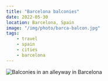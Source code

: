 ```yaml
---
title: "Barcelona balconies"
date: 2022-05-30
location: Barcelona, Spain
image: "/img/photo/barca-balcon.jpg"
tags:
    - travel
    - spain
    - cities
    - barcelona
---
```


![Balconies in an alleyway in Barcelona](/img/photo/barca-balcon.jpg)

